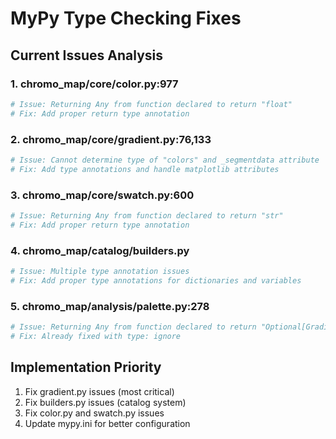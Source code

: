 # MyPy Type Checking Fixes

## Current Issues Analysis

### 1. chromo_map/core/color.py:977
```python
# Issue: Returning Any from function declared to return "float"
# Fix: Add proper return type annotation
```

### 2. chromo_map/core/gradient.py:76,133
```python
# Issue: Cannot determine type of "colors" and _segmentdata attribute
# Fix: Add type annotations and handle matplotlib attributes
```

### 3. chromo_map/core/swatch.py:600
```python
# Issue: Returning Any from function declared to return "str"
# Fix: Add proper return type annotation
```

### 4. chromo_map/catalog/builders.py
```python
# Issue: Multiple type annotation issues
# Fix: Add proper type annotations for dictionaries and variables
```

### 5. chromo_map/analysis/palette.py:278
```python
# Issue: Returning Any from function declared to return "Optional[Gradient]"
# Fix: Already fixed with type: ignore
```

## Implementation Priority
1. Fix gradient.py issues (most critical)
2. Fix builders.py issues (catalog system)
3. Fix color.py and swatch.py issues
4. Update mypy.ini for better configuration
